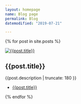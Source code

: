 ```yaml
---
layout: homepage
name: Blog page
permalink: Blog
datemodified: "2019-07-21"

---
```


{% for post in site.posts %}
<div class="article-container">
	<div class="article-image">
		<a href="{{ post.url | relative_url }}"> <img src="#" data-src="{{post.image}}" class="lazy" alt="{{post.title}}" title="{{post.title}}"> </a>
	</div>
	<article>
		<h1><strong>{{post.title}}</strong></h1>
		<p>{{post.description | truncate: 180 }}</p>
		<ul>
			<li><a href="{{post.url | relative_url}}" target="_blank" rel="noopener">{{post.title}}</a></li>
		</ul>
	</article>
</div> 
{% endfor %}